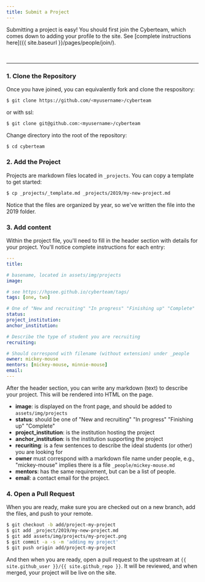 ```yaml
---
title: Submit a Project
---
```


Submitting a project is easy! You should first join the Cyberteam, which
comes down to adding your profile to the site. See [complete instructions here]({{ site.baseurl }}/pages/people/join/).

<br>
<hr>

### 1. Clone the Repository 

Once you have joined, you can equivalently fork and clone the respository:

```bash
$ git clone https://github.com/<myusername>/cyberteam
```
or with ssl:

```bash
$ git clone git@github.com:<myusername>/cyberteam
```

Change directory into the root of the repository:

```bash
$ cd cyberteam
```

### 2. Add the Project

Projects are markdown files located in `_projects`. You can copy a template to get started:

```bash
$ cp _projects/_template.md _projects/2019/my-new-project.md
``` 

Notice that the files are organized by year, so we've written the file into
the 2019 folder.


### 3. Add content

Within the project file, you'll need to fill in the header section with details for your
project. You'll notice complete instructions for each entry:

```yaml
---
title:

# basename, located in assets/img/projects 
image:

# see https://hpsee.github.io/cyberteam/tags/
tags: [one, two]

# One of "New and recruiting" "In progress" "Finishing up" "Complete"
status:
project_institution: 
anchor_institution: 

# Describe the type of student you are recruiting
recruiting:

# Should correspond with filename (without extension) under _people
owner: mickey-mouse
mentors: [mickey-mouse, minnie-mouse]
email:
---
```

After the header section, you can write any markdown (text) to describe your project.
This will be rendered into HTML on the page.

 - **image**: is displayed on the front page, and should be added to `assets/img/projects`
 - **status**: should be one of "New and recruiting" "In progress" "Finishing up" "Complete"
 - **project_institution**: is the institution hosting the project
 - **anchor_institution**: is the institution supporting the project
 - **recuriting**: is a few sentences to describe the ideal students (or other) you are looking for
 - **owner** must correspond with a markdown file name under people, e.g., "mickey-mouse" implies there is a file `_people/mickey-mouse.md`
 - **mentors**: has the same requirement, but can be a list of people.
 - **email**: a contact email for the project.


### 4. Open a Pull Request

When you are ready, make sure you are checked out on a new branch, add the files,
and push to your remote.

```bash
$ git checkout -b add/project-my-project
$ git add _project/2019/my-new-project.md
$ git add assets/img/projects/my-project.png
$ git commit -a -s -m 'adding my project'
$ git push origin add/project-my-project
```

And then when you are ready, open a pull request to the upstream at `{{ site.github_user }}/{{ site.github_repo }}`.
It will be reviewed, and when merged, your project will be live on the site.
